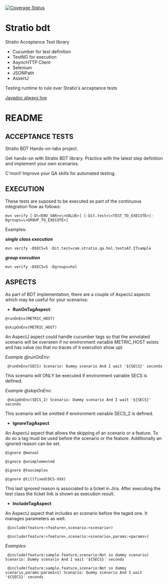 [![Coverage Status](https://coveralls.io/repos/github/Stratio/bdt/badge.svg?branch=master)](https://coveralls.io/github/Stratio/bdt?branch=master)

Stratio bdt
===========

Stratio Acceptance Test library

 * Cucumber for test definition 
 * TestNG for execution
 * AsyncHTTP Client
 * Selenium 
 * JSONPath
 * AssertJ

Testing runtime to rule over Stratio's acceptance tests


[Javadoc always live](http://stratiodocs.s3.amazonaws.com/bdt/0.4.0-SNAPSHOT/index.html)


# README

## ACCEPTANCE TESTS

Stratio BDT Hands-on-labs project.

Get hands-on with Stratio BDT library. Practice with the latest step definition and implement your own scenarios.

C'mon!! Improve your QA skills for automated testing.


## EXECUTION

These tests are suposed to be executed as part of the continuous integration flow as follows:

` mvn verify [-D\<ENV_VAR>=\<VALUE>] [-Dit.test=\<TEST_TO_EXECUTE>|-Dgroups=\<GROUP_TO_EXECUTE>] `

Examples:

_**single class execution**_

` mvn verify -DSECS=5 -Dit.test=com.stratio.qa.hol.testsAT.ITsample `

_**group execution**_

` mvn verify -DSECS=5 -Dgroups=hol `

## ASPECTS

As part of BDT implementation, there are a couple of AspectJ aspects which may be useful for your scenarios:

- **RunOnTagAspect**:

` @runOnEnv(METRIC_HOST) `

` @skipOnEnv(METRIC_HOST) `

An AspectJ aspect could handle cucumber tags so that the annotated scenario will be overseen if no environment variable METRIC_HOST exists and has value (so that no traces of it execution show up)

_Example @runOnEnv:_

` 
    @runOnEnv(SECS)
	Scenario: Dummy scenario
      And I wait '${SECS}' seconds
` 

This scenario will ONLY be executed if environment vairable SECS is defined.


_Example @skipOnEnv:_

` 
    @skipOnEnv(SECS_2)
	Scenario: Dummy scenario
      And I wait '${SECS}' seconds
` 

This scenario will be omitted if environment vairable SECS_2 is defined.

- **IgnoreTagAspect**

An AspectJ aspect that allows the skipping of an scenario or a feature. To do so a tag must be used before the scenario or the feature. Additionally an ignored reason can be set.

` @ignore @manual ` 

` @ignore @unimplemented ` 

` @ignore @toocomplex ` 

` @ignore @tillfixed(DCS-XXX) ` 

This last ignored reason is associated to a ticket in Jira. After executing the test class the ticket link is shown as execution result.

- **IncludeTagAspect**

An AspectJ aspect that includes an scenario before the taged one. It manages parameters as well.

` @include(feature:<feature>,scenario:<scenario>)` 

` @include(feature:<feature>,scenario:<scenario>,params:<params>)` 


_Examples:_

` 
    @include(feature:sample.feature,scenario:Not so dummy scenario)
    Scenario: Dummy scenario
          And I wait '${SECS}' seconds
` 

` 
    @include(feature:sample.feature,scenario:Not so dummy scenario,params:param1=1)
    Scenario: Dummy scenario
          And I wait '${SECS}' seconds
` 
